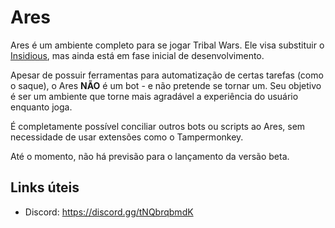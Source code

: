 # Ares

Ares é um ambiente completo para se jogar Tribal Wars.
Ele visa substituir o [Insidious](https://github.com/ferreira-tb/insidious), mas ainda está em fase inicial de desenvolvimento.

Apesar de possuir ferramentas para automatização de certas tarefas (como o saque), o Ares **NÃO** é um bot - e não pretende se tornar um. Seu objetivo é ser um ambiente que torne mais agradável a experiência do usuário enquanto joga.

É completamente possível conciliar outros bots ou scripts ao Ares, sem necessidade de usar extensões como o Tampermonkey.

Até o momento, não há previsão para o lançamento da versão beta.

## Links úteis

- Discord: https://discord.gg/tNQbrqbmdK
